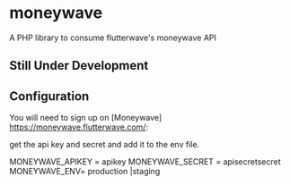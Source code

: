 # moneywave
A PHP library to consume flutterwave's moneywave API
## Still Under Development 

## Configuration

You will need to sign up on [Moneywave] https://moneywave.flutterwave.com/:

get the api key and secret and add it to the env file.

MONEYWAVE_APIKEY = apikey
MONEYWAVE_SECRET = apisecretsecret
MONEYWAVE_ENV= production |staging
